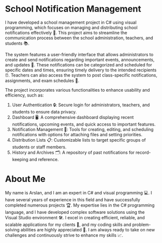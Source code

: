 # School Notification Management
I have developed a school management project in C# using visual programming, which focuses on managing and distributing school notifications effectively 📢. This project aims to streamline the communication process between the school administration, teachers, and students 📚.

The system features a user-friendly interface that allows administrators to create and send notifications regarding important events, announcements, and updates 📅. These notifications can be categorized and scheduled for specific dates and times, ensuring timely delivery to the intended recipients ⏰. Teachers can also access the system to post class-specific notifications, assignments, and exam schedules 📝.

The project incorporates various functionalities to enhance usability and efficiency, such as:

1) User Authentication 🔒: Secure login for administrators, teachers, and students to ensure data privacy.
2) Dashboard 🖥️: A comprehensive dashboard displaying recent notifications, upcoming events, and quick access to important features.
3) Notification Management 📨: Tools for creating, editing, and scheduling notifications with options for attaching files and setting priorities.
4) Distribution Lists 📋: Customizable lists to target specific groups of students or staff members.
5) History and Archives 🗂️: A repository of past notifications for record-keeping and reference.

 # About Me

 My name is Arslan, and I am an expert in C# and visual programming 💻. I have several years of experience in this field and have successfully completed numerous projects 🏆. My expertise lies in the C# programming language, and I have developed complex software solutions using the Visual Studio environment 🛠. I excel in creating efficient, reliable, and scalable applications for my clients 🚀, and my coding skills and problem-solving abilities are highly appreciated 🌟. I am always ready to take on new challenges and continuously strive to enhance my skills 📈.
